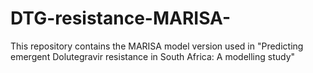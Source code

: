 # DTG-resistance-MARISA-
This repository contains the MARISA model version used in "Predicting emergent Dolutegravir resistance in South Africa:  A modelling study"
